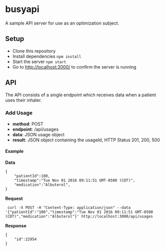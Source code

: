 # busyapi

A sample API server for use as an optimization subject.

## Setup

  *  Clone this repository
  *  Install dependencies `npm install`
  *  Start the server `npm start`
  *  Go to [http://localhost:3000/](http://localhost:3000/) to confirm the server is running

## API

The API consists of a single endpoint which receives data when a patient uses their inhaler.

### Add Usage

  *  **method**: POST
  *  **endpoint**: /api/usages
  *  **data**: JSON usage object
  *  **result**: JSON object containing the usageId, HTTP Status 201, 200, 500

#### Example

**Data**
````
{
    "patientId":100,
    "timestamp":"Tue Nov 01 2016 09:11:51 GMT-0500 (CDT)",
    "medication":"Albuterol",
}
````

**Request**

     curl -X POST -H "Content-Type: application/json" --data '{"patientId":"100","timestamp":"Tue Nov 01 2016 09:11:51 GMT-0500 (CDT)","medication":"Albuterol"}' http://localhost:3000/api/usages

**Response**
````
{
    "id":22954
}
````